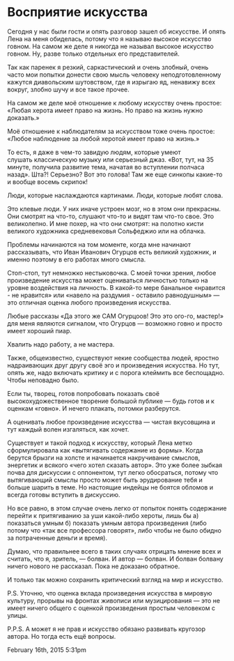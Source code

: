 # Восприятие искусства

Сегодня у нас были гости и опять разговор зашел об искусстве. И опять
Лена на меня обиделась, потому что я называю высокое искусство говном.
На самом же деле я никогда не называл высокое искусство говном. Ну,
разве только отдельных его представителей.

Так как паренек я резкий, саркастический и очень злобный, очень часто
мои попытки донести свою мысль человеку неподготовленному кажутся
диавольским шутовством, где я изрыгаю яд, ненавижу всех вокруг, злобно
шучу и все такое прочее.  

На самом же деле моё отношение к любому искусству очень простое: «Любая
херота имеет право на жизнь. Но право на жизнь нужно доказать.»

Моё отношение к наблюдателям за искусством тоже очень простое: «Любое
наблюдение за любой херотой имеет право на жизнь.»

То есть, я даже в чем-то завидую людям, которые умеют
слушать классическую музыку или серьезный джаз. «Вот, тут, на 35 минуте,
получила развитие тема, начатая во вступлении полчаса назад». Шта?!
Серьезно? Вот это голова! Там же еще синкопы какие-то и вообще восемь
скрипок!

Люди, которые наслаждаются картинами. Люди, которые любят слова.

Это клевые люди. У них иначе устроен мозг, но в этом они прекрасны. Они
смотрят на что-то, слушают что-то и видят там что-то свое. Это
великолепно. И мне похер, на что они смотрят: на полотно кисти великого
художника средневековья Сольфеджио или на облачка.

Проблемы начинаются на том моменте, когда мне начинают рассказывать, что
Иван Иванович Огурцов есть великий художник, и именно поэтому в его
работах много смысла.

Стоп-стоп, тут немножко нестыковочка. С моей точки зрения, любое
произведение искусства может оцениваться личностью только на уровне
воздействия на личность. В какой-то мере банальное «нравится - не
нравится» или «навело на раздумия - оставило равнодушным» — это отличная
оценка любого произведения искусства.

Любые рассказы «Да этого же САМ Огурцоов! Это это ого-го, мастер!» для
меня являются сигналом, что Огурцов — возможно говно и просто имеет
хороший пиар.

Хвалить надо работу, а не мастера.

Также, общеизвестно, существуют некие сообщества людей, яростно
надраивающих друг другу своё эго и произведения искусства. Но тут, опять
же, надо включать критику и с порога клеймить все беспощадно. Чтобы
неповадно было.

Если ты, творец, готов попробовать показать своё высокохудожественное
творение большой публике — будь готов и к оценкам «говно». И нечего
плакать, потомки разберутся.

А оценивать любое произведение искусства — чистая вкусовщина и
тут каждый волен изгаляться, как хочет.

Существует и такой подход к искусству, который Лена метко сформулировала
как «вытягивать содержание из формы». Когда берутся брызги на холсте и
начинается накручивание смыслов, энергетик и всякого «чего хотел сказать
автор». Это уже более зыбкая почва для дискуссии с оппонентом, тут легко
обосраться, потому что вытягивающий смыслы просто может быть
эрудирование тебя и больше шарить в теме. Но настоящие индейцы не боятся
обломов и всегда готовы вступить в дискуссию.

Но все равно, в этом случае очень легко от попыток понять содержание
перейти к притягиванию за уши какой-либо хероты, лишь бы а) показаться
умным б) показать умным автора произведения (либо потому что «так все
профессора говорят», либо чтобы не было обидно за потраченные деньги и
время).

Думаю, что правильнее всего в таких случаях отрицать мнение всех и
считать, что я, зритель, — болван. И автор — болван. И болван болвану
ничего нового не рассказал. Пока не доказано обратное.

И только так можно сохранить критический взгляд на мир и искусство.

P.S. Уточню, что оценка вклада произведения искусства в мировую
культуру, прорывы на фронтах живописи или музицирования — это не имеет
ничего общего с оценкой произведения простым человеком с улицы.

P.P.S. А может я не прав и искусство обязано развивать кругозор автора.
Но тогда есть ещё вопросы.

<span id="timestamp"> February 16th, 2015 5:31pm </span>
